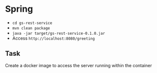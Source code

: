 # Spring

* `cd gs-rest-service`
* `mvn clean package`
* `java -jar target/gs-rest-service-0.1.0.jar`
* Access `http://localhost:8080/greeting`

## Task

Create a docker image to access the server running within the container

